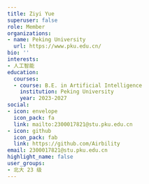 ```yaml
---
title: Ziyi Yue
superuser: false
role: Member
organizations:
- name: Peking University
  url: https://www.pku.edu.cn/
bio: ''
interests:
- 人工智能
education:
  courses:
  - course: B.E. in Artificial Intelligence
    institution: Peking University
    year: 2023-2027
social:
- icon: envelope
  icon_pack: fa
  link: mailto:2300017821@stu.pku.edu.cn
- icon: github
  icon_pack: fab
  link: https://github.com/Airbility
email: 2300017821@stu.pku.edu.cn
highlight_name: false
user_groups:
- 北大 23 级
---
```

